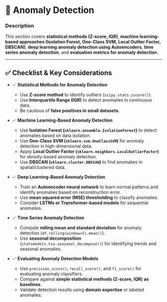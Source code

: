 # 📖 Anomaly Detection

### **Description**  
This section covers **statistical methods (Z-score, IQR)**, **machine learning-based approaches (Isolation Forest, One-Class SVM, Local Outlier Factor, DBSCAN)**, **deep learning anomaly detection using Autoencoders**, **time series anomaly detection**, and **evaluation metrics for anomaly detection**.

---

## ✅ **Checklist & Key Considerations**  

- ✅ **Statistical Methods for Anomaly Detection**  
  - Use **Z-score method** to identify outliers (`scipy.stats.zscore()`).  
  - Use **Interquartile Range (IQR)** to detect anomalies in continuous data.  
  - Be cautious of **false positives in small datasets**.  

- ✅ **Machine Learning-Based Anomaly Detection**  
  - Use **Isolation Forest (`sklearn.ensemble.IsolationForest`)** to detect anomalies based on data isolation.  
  - Use **One-Class SVM (`sklearn.svm.OneClassSVM`)** for anomaly detection in high-dimensional data.  
  - Apply **Local Outlier Factor (`sklearn.neighbors.LocalOutlierFactor`)** for density-based anomaly detection.  
  - Use **DBSCAN (`sklearn.cluster.DBSCAN`)** to find anomalies in spatial/clustered data.  

- ✅ **Deep Learning-Based Anomaly Detection**  
  - Train an **Autoencoder neural network** to learn normal patterns and identify anomalies based on reconstruction error.  
  - Use **mean squared error (MSE) thresholding** to classify anomalies.  
  - Consider **LSTMs or Transformer-based models** for sequential anomalies.  

- ✅ **Time Series Anomaly Detection**  
  - Compute **rolling mean and standard deviation** for anomaly detection (`df.rolling(window=5).mean()`).  
  - Use **seasonal decomposition** (`statsmodels.tsa.seasonal_decompose()`) for identifying trends and seasonal anomalies.  

- ✅ **Evaluating Anomaly Detection Models**  
  - Use `precision_score()`, `recall_score()`, and `f1_score()` for evaluating anomaly classifiers.  
  - Compare against **simple statistical methods (Z-score, IQR) as baselines**.  
  - Validate detection results using **domain expertise** or labeled anomalies.  
